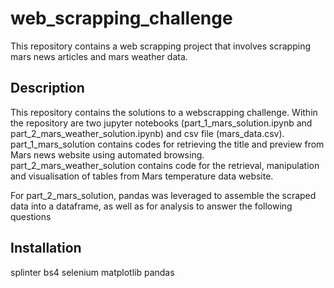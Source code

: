 # web_scrapping_challenge
This repository contains a web scrapping project that involves scrapping mars news articles and mars weather data.
## Description

This repository contains the solutions to a webscrapping challenge. Within the repository are two jupyter notebooks (part_1_mars_solution.ipynb and part_2_mars_weather_solution.ipynb) and csv file (mars_data.csv). part_1_mars_solution contains codes for retrieving the title and preview from Mars news website using automated browsing. part_2_mars_weather_solution contains code for the retrieval, manipulation and visualisation of tables from Mars temperature data website. 

For part_2_mars_solution, pandas was leveraged to assemble the scraped data into a dataframe, as well as for analysis to answer the following questions







## Installation
splinter
bs4
selenium
matplotlib
pandas
